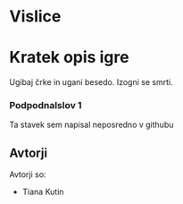 # Vislice

# Kratek opis igre

Ugibaj črke in ugani besedo.
Izogni se smrti.

### Podpodnalslov 1

Ta stavek sem napisal neposredno v githubu

## Avtorji
Avtorji so:
- Tiana Kutin
